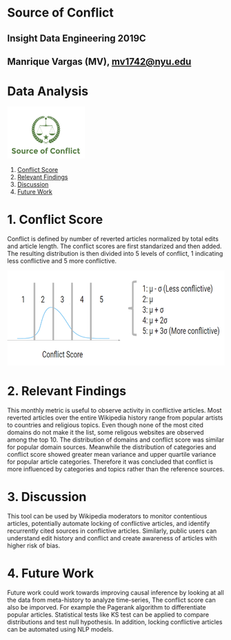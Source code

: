 # Source of Conflict

## Insight Data Engineering 2019C
## Manrique Vargas (MV), mv1742@nyu.edu
# Data Analysis

<img src="https://raw.githubusercontent.com/mv1742/Wiki_Bias/master/figs/SoC.png" data-canonical-src="https://raw.githubusercontent.com/mv1742/Wiki_Bias/master/figs/SoC.png" width="180" height="120" />


1. [Conflict Score](README.md#1.-Conflict-Score)
1. [Relevant Findings](README.md#2.-Relevant-Findings)
1. [Discussion](README.md#3.-Discussion)
1. [Future Work](README.md#4.-Future-Work)

# 1. Conflict Score
Conflict is defined by number of reverted articles normalized by total edits and article length. The conflict scores are first standarized and then added. The resulting distribution is then divided into 5 levels of conflict, 1 indicating less conflictive and 5 more conflictive.

<img src="https://raw.githubusercontent.com/mv1742/Wiki_Bias/master/figs/Conflict_Score.png" data-canonical-src="https://raw.githubusercontent.com/mv1742/Wiki_Bias/master/figs/Conflict_Score.png" width="680" height="220" />

# 2. Relevant Findings

This monthly metric is useful to observe activity in conflictive articles. Most reverted articles over the entire Wikipedia history range from popular artists to countries and religious topics. Even though none of the most cited domains do not make it the list, some religous websites are observed among the top 10. The distribution of domains and conflict score was similar for popular domain sources.
Meanwhile the distribution of categories and conflict score showed greater mean variance and upper quartile variance for popular article categories. Therefore it was concluded that conflict is more influenced by categories and topics rather than the reference sources. 

# 3. Discussion

This tool can be used by Wikipedia moderators to monitor contentious articles, potentially automate locking of conflictive articles, and identify recurrently cited sources in conflictive articles. Similarly, public users can understand edit history and conflict and create awareness of articles with higher risk of bias.

# 4. Future Work
Future work could work towards improving causal inference by looking at all the data from meta-history to analyze time-series, The conflict score can also be imporved. For example the Pagerank algorithm to differentiate popular articles. Statistical tests like KS test can be applied to compare distributions and test null hypothesis. In addition, locking conflictive articles can be automated using NLP models.
